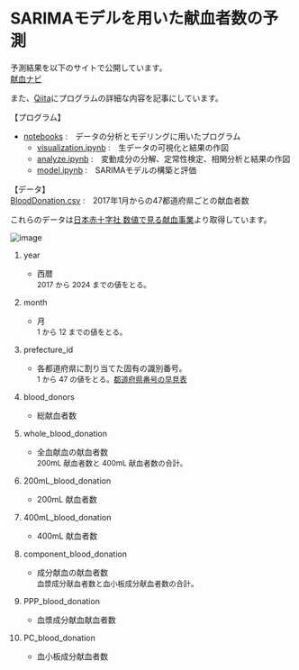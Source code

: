 # SARIMAモデルを用いた献血者数の予測

予測結果を以下のサイトで公開しています。<br>
[献血ナビ](https://kenketsu-navi-bvf7hwdne8gyaqav.japaneast-01.azurewebsites.net/)

また、[Qiita](https://qiita.com/5522079/items/8a6b0ceac8d81f053ca1)にプログラムの詳細な内容を記事にしています。<br>

【プログラム】<br>
- [notebooks](./notebooks/) :　データの分析とモデリングに用いたプログラム<br>
  - [visualization.ipynb](./notebooks/visualization.ipynb) :　生データの可視化と結果の作図<br>
  - [analyze.ipynb](./notebooks/analyze.ipynb) :　変動成分の分解、定常性検定、相関分析と結果の作図<br>
  - [model.ipynb](./notebooks/model.ipynb) :　SARIMAモデルの構築と評価<br>

【データ】<br>
[BloodDonation.csv](./data/BloodDonation.csv) :　2017年1月からの47都道府県ごとの献血者数

これらのデータは[日本赤十字社 数値で見る献血事業](https://www.jrc.or.jp/donation/blood/data/)より取得しています。

![image](https://github.com/user-attachments/assets/980fdd2a-f60d-4f1b-81c7-ff6d273791a0)

1. year

   - 西暦<br><span style="font-size: small">2017 から 2024 までの値をとる。</span>

2. month

   - 月<br><span style="font-size: small">1 から 12 までの値をとる。</span>

3. prefecture_id

   - 各都道府県に割り当てた固有の識別番号。<br><span style="font-size: small">1 から 47 の値をとる。[都道府県番号の早見表](https://tundra-bugle-bc4.notion.site/2f462cc8750948878dbfe143640f33ab?pvs=4)</span>

4. blood_donors

   - 総献血者数

5. whole_blood_donation

   - 全血献血の献血者数<br><span style="font-size: small">200mL 献血者数と 400mL 献血者数の合計。</span>

6. 200mL_blood_donation

   - 200mL 献血者数

7. 400mL_blood_donation

   - 400mL 献血者数

8. component_blood_donation

   - 成分献血の献血者数<br><span style="font-size: small">血漿成分献血者数と血小板成分献血者数の合計。</span>

9. PPP_blood_donation

   - 血漿成分献血献血者数

10. PC_blood_donation

    - 血小板成分献血者数
